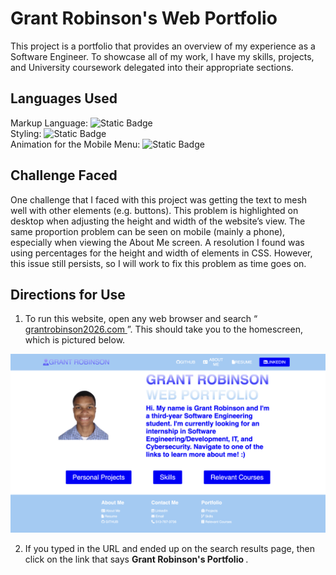 # Grant Robinson's Web Portfolio
This project is a portfolio that provides an overview of my experience as a Software Engineer. 
To showcase all of my work, I have my skills, projects, and University coursework delegated into
their appropriate sections.
## Languages Used
Markup Language: <img alt="Static Badge" src="https://img.shields.io/badge/HTML-orange"> 
<br>
Styling: <img alt="Static Badge" src="https://img.shields.io/badge/CSS-blue"> 
<br>
Animation for the Mobile Menu: <img alt="Static Badge" src="https://img.shields.io/badge/JavaScript-yellow">
<br>
## Challenge Faced

One challenge that I faced with this project was getting the text to mesh well with other elements (e.g. buttons). This problem is highlighted on desktop when adjusting the height and width of the website’s view. The same proportion problem can be seen on mobile (mainly a phone), especially when viewing the About Me screen. A resolution I found was using percentages for the height and width of elements in CSS. However, this issue still persists, so I will work to fix this problem as time goes on. 
<br>

## Directions for Use

1. To run this website, open any web browser and search “<a href="grantrobinson2026.com" target="_blank" rel="noopener noreferrer"> grantrobinson2026.com </a>
”. This should take you to the homescreen, which is pictured below.

<img src="images/portfolioPic.png" alt="Homescreen Picture">

2. If you typed in the URL and ended up on the search results page, then click on the link that says <b> Grant Robinson's Portfolio </b>.